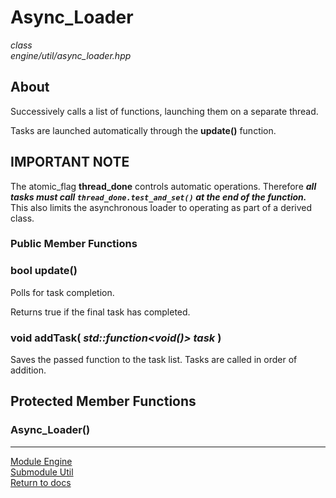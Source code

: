 # Async_Loader
*class*  
*engine/util/async_loader.hpp*

## About
Successively calls a list of functions, launching them on a separate thread.

Tasks are launched automatically through the **update()** function.

## IMPORTANT NOTE

The atomic_flag **thread_done** controls automatic operations. Therefore ***all tasks must call `thread_done.test_and_set()` at the end of the function.*** This also limits the asynchronous loader to operating as part of a derived class.

### Public Member Functions

### bool update()
Polls for task completion.

Returns true if the final task has completed.

### void addTask( *std::function<void()> task* )
Saves the passed function to the task list. Tasks are called in order of addition.

## Protected Member Functions

### Async_Loader()

---

[Module Engine](../engine.md)  
[Submodule Util](util.md)  
[Return to docs](../../docs.md)